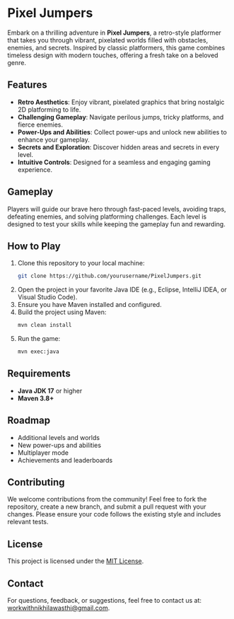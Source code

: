 # Pixel Jumpers

Embark on a thrilling adventure in **Pixel Jumpers**, a retro-style platformer that takes you through vibrant, pixelated worlds filled with obstacles, enemies, and secrets. Inspired by classic platformers, this game combines timeless design with modern touches, offering a fresh take on a beloved genre.

## Features

- **Retro Aesthetics**: Enjoy vibrant, pixelated graphics that bring nostalgic 2D platforming to life.
- **Challenging Gameplay**: Navigate perilous jumps, tricky platforms, and fierce enemies.
- **Power-Ups and Abilities**: Collect power-ups and unlock new abilities to enhance your gameplay.
- **Secrets and Exploration**: Discover hidden areas and secrets in every level.
- **Intuitive Controls**: Designed for a seamless and engaging gaming experience.

## Gameplay
Players will guide our brave hero through fast-paced levels, avoiding traps, defeating enemies, and solving platforming challenges. Each level is designed to test your skills while keeping the gameplay fun and rewarding.

## How to Play
1. Clone this repository to your local machine:
   ```bash
   git clone https://github.com/yourusername/PixelJumpers.git
   ```
2. Open the project in your favorite Java IDE (e.g., Eclipse, IntelliJ IDEA, or Visual Studio Code).
3. Ensure you have Maven installed and configured.
4. Build the project using Maven:
   ```bash
   mvn clean install
   ```
5. Run the game:
   ```bash
   mvn exec:java
   ```

## Requirements
- **Java JDK 17** or higher
- **Maven 3.8+**

## Roadmap
- Additional levels and worlds
- New power-ups and abilities
- Multiplayer mode
- Achievements and leaderboards

## Contributing
We welcome contributions from the community! Feel free to fork the repository, create a new branch, and submit a pull request with your changes. Please ensure your code follows the existing style and includes relevant tests.

## License
This project is licensed under the [MIT License](LICENSE).

## Contact
For questions, feedback, or suggestions, feel free to contact us at: workwithnikhilawasthi@gmail.com.
